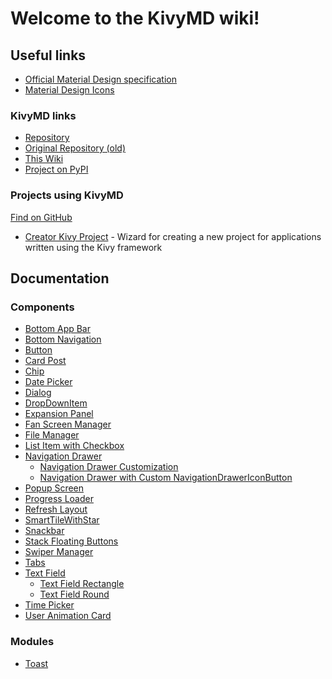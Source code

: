 Welcome to the KivyMD wiki!
===========================


Useful links
------------

* [Official Material Design specification](https://material.io/)
* [Material Design Icons](https://materialdesignicons.com/)

### KivyMD links

* [Repository](https://github.com/HeaTTheatR/KivyMD)
* [Original Repository (old)](https://gitlab.com/kivymd/KivyMD)
* [This Wiki](https://github.com/HeaTTheatR/KivyMD/wiki)
* [Project on PyPI](https://pypi.org/project/kivymd/)

### Projects using KivyMD

[Find on GitHub](https://github.com/HeaTTheatR/KivyMD/network/dependents)

* [Creator Kivy Project](https://github.com/HeaTTheatR/CreatorKivyProject) - Wizard for creating a new project for applications written using the Kivy framework


Documentation
-------------


### Components

* [Bottom App Bar](Components-Bottom-App-Bar)
* [Bottom Navigation](Components-Bottom-Navigation)
* [Button](Components-Button)
* [Card Post](Components-Card-Post)
* [Chip](Components-Chip)
* [Date Picker](Components-Date-Picker)
* [Dialog](Components-Dialog)
* [DropDownItem](Components-DropDownItem)
* [Expansion Panel](Components-Expansion-Panel)
* [Fan Screen Manager](Components-Fan-Screen-Manager)
* [File Manager](Components-File-Manager)
* [List Item with Checkbox](Components-List-Item-with-Checkbox)
* [Navigation Drawer](Components-Navigation-Drawer)
  * [Navigation Drawer Customization](Components-Navigation-Drawer-Custom)
  * [Navigation Drawer with Custom NavigationDrawerIconButton](Components-Navigation-Drawer-with-custom-NavigationDrawerIconButton)
* [Popup Screen](Components-Popup-Screen)
* [Progress Loader](Components-Progress-Loader)
* [Refresh Layout](Components-Refresh-Layout)
* [SmartTileWithStar](Components-SmartTileWithStar)
* [Snackbar](Components-Snackbar)
* [Stack Floating Buttons](Components-Stack-Floating-Buttons)
* [Swiper Manager](Components-Swiper-Manager)
* [Tabs](Components-Tabs)
* [Text Field](Components-Text-Field)
  * [Text Field Rectangle](Components-Text-Field-Rect)
  * [Text Field Round](Components-Text-Field-Round)
* [Time Picker](Components-Time-Picker)
* [User Animation Card](Components-User-Animation-Card)

### Modules

* [Toast](Toast)
